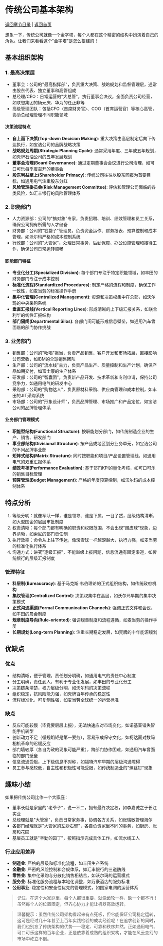 # 传统公司基本架构

[返回章节目录](./index.md) | [返回首页](../README.md)

想象一下，传统公司就像一个金字塔，每个人都在这个精密的结构中扮演着自己的角色。让我们来看看这个"金字塔"是怎么搭建的！

## 基本组织架构

### 1. 最高决策层
- 董事会：公司的"最高指挥部"，负责重大决策、战略规划和监督管理层，通常由股东代表、独立董事和高管组成
- 总经理/CEO：日常运营的"大总管"，执行董事会决议，全面负责公司经营，如联想集团的杨元庆、华为的任正非等
- 高级管理团队：包括CFO（首席财务官）、COO（首席运营官）等核心高管，协助总经理管理不同职能领域

#### 决策流程特点
- **自上而下决策(Top-down Decision Making)**: 重大决策由高层制定后向下传达执行，如宝洁公司的品牌战略决策
- **战略规划周期(Strategic Planning Cycle)**: 通常采用年度、三年或五年规划，如壳牌石油公司的五年发展规划
- **董事会治理(Board Governance)**: 通过定期董事会会议进行公司治理，如可口可乐每季度召开的董事会
- **股东利益至上(Shareholder Primacy)**: 传统公司往往以股东回报为首要目标，如通用电气注重股东分红
- **风险管理委员会(Risk Management Committee)**: 评估和管理公司面临的各类风险，如汇丰银行的风险管理体系

### 2. 职能部门
- 人力资源部：公司的"搞对象"专家，负责招聘、培训、绩效管理和员工关系，确保公司拥有所需的人才储备
- 财务部：公司的"钱袋子"管理员，负责资金运作、财务报表、预算控制和成本管理，如沃尔玛严格的成本控制系统
- 行政部：公司的"大管家"，处理日常事务、后勤保障、办公设施管理和接待工作，确保公司日常运转顺畅

#### 职能部门特征
- **专业化分工(Specialized Division)**: 每个部门专注于特定职能领域，如丰田的财务部门专注于成本控制
- **标准化流程(Standardized Procedures)**: 制定严格的流程和制度，确保工作一致性，如麦当劳的标准操作手册
- **集中化管理(Centralized Management)**: 资源和决策权集中在总部，如沃尔玛的中央采购系统
- **垂直汇报线(Vertical Reporting Lines)**: 形成清晰的上下级汇报关系，如联合利华的线性汇报结构
- **部门隔阂(Departmental Silos)**: 各部门间可能形成信息壁垒，如通用汽车曾面临的部门协作挑战

### 3. 业务部门
- 销售部：公司的"吆喝"担当，负责产品销售、客户开发和市场拓展，直接影响公司营收，如IBM的全球销售团队
- 生产部：公司的"流水线"主力，负责产品生产、质量控制和生产计划，确保产品如期交付，如富士康的生产体系
- 研发部：公司的"智囊团"，负责新产品开发、技术革新和专利申请，保持公司竞争力，如通用电气的研发中心
- 采购部：公司的"购物达人"，负责原材料采购、供应商管理和成本控制，如丰田的JIT采购系统
- 市场部：公司的"形象设计师"，负责品牌管理、市场推广和产品定位，如宝洁公司的品牌管理体系

#### 业务部门管理模式
- **职能型结构(Functional Structure)**: 按职能划分部门，如传统制造企业的生产、销售、研发部门
- **事业部结构(Divisional Structure)**: 按产品或地区划分业务单元，如宝洁公司的不同品牌事业部
- **矩阵式结构(Matrix Structure)**: 同时按职能和项目/产品设置管理线，如通用电气的双重汇报体系
- **绩效考核(Performance Evaluation)**: 基于部门KPI的量化考核，如可口可乐的销售目标管理
- **预算管理(Budget Management)**: 严格的年度预算控制，如沃尔玛的成本控制体系

## 特点分析

1. 等级分明：就像军队一样，谁是领导、谁是下属，一目了然，层级结构清晰，如大型国企的层层审批制度
2. 权责清晰：每个部门都有明确的职责和权限范围，不会出现"踢皮球"现象，边界清晰，如索尼的部门责任制
3. 执行效率：命令从上往下传达，像滚雪球一样越滚越大，执行力强，如麦当劳的标准化执行体系
4. 沟通方式：讲究"逐级汇报"，不能越级上报问题，信息流通有固定渠道，如传统银行的层级汇报制度

### 管理特征
- **科层制(Bureaucracy)**: 基于马克斯·韦伯理论的正式组织结构，如传统政府机构
- **集权管理(Centralized Control)**: 决策权集中在高层，如沃尔玛早期的集中决策模式
- **正式沟通渠道(Formal Communication Channels)**: 强调正式文件和会议，如丰田的晨会制度
- **规章制度导向(Rule-oriented)**: 强调规章制度和流程遵循，如麦当劳的操作手册
- **长期规划(Long-term Planning)**: 注重长期稳定发展，如壳牌的十年能源规划

## 优缺点

### 优点
- 结构清晰，便于管理，责任划分明确，如通用电气的责任中心制度
- 分工明确，责任到人，有利于专业化发展，如丰田的专业化分工
- 决策链条清楚，权力层级分明，如沃尔玛的决策流程
- 组织稳定，抗风险能力强，如壳牌百年传承的稳定性
- 流程标准化，可复制性强，如麦当劳全球统一的运营标准

### 缺点
- 反应可能较慢（毕竟要层层上报），无法快速应对市场变化，如诺基亚错失智能手机转型
- 创新动力不足（循规蹈矩是第一要务），容易形成保守文化，如柯达面对数码相机革命的迟缓反应
- 部门墙较厚（各自为政的现象可能严重），跨部门协作困难，如通用汽车曾面临的部门壁垒
- 信息流通受阻，上下级信息不对称，如福特汽车早期的层级沟通障碍
- 员工参与感较低，自主性和积极性可能受限，如传统制造业的"螺丝钉"现象

## 趣味小结

如果把传统公司比作一个大家庭：
- 董事长就是家里的"老爷子"，说一不二，拥有最终决定权，如李嘉诚之于长江实业
- 总经理就是"大管家"，负责日常家务事，协调各方关系，如张瑞敏管理海尔
- 各部门经理就是"大管家的左膀右臂"，各自负责家里不同的事务，如厨房、账房和花园
- 基层员工就是"辛勤的园丁"，按照指示完成具体工作，如流水线工人

### 行业应用差异
- **制造业**: 严格的层级和标准化流程，如丰田生产系统
- **金融业**: 严密的风险控制和合规体系，如汇丰银行的三道防线
- **零售业**: 集中化采购与分散化销售相结合，如沃尔玛的运营模式
- **服务业**: 标准化服务流程与本地化调整，如万豪酒店的服务标准
- **公用事业**: 稳定性和安全性优先的管理模式，如国家电网的运营体系

> 记住，在这个大家庭里，每个人都很重要，就像齿轮一样，缺一个都不行！虽然每个人的位置固定，但齐心协力才能让机器高效运转。

> 温馨提示：虽然传统公司架构看起来有点死板，但它能保证公司稳定运转，这可是经过几十年甚至上百年实践检验的成功经验呢！在追求创新的同时，我们也别忘了传统架构的优势——稳定、可靠和秩序井然。正如通用电气、可口可乐这样的百年企业，正是依靠着成熟的组织架构，才能在风云变幻的市场中屹立不倒。